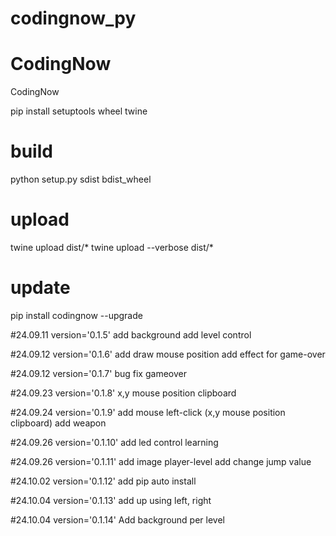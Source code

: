 # codingnow_py
# CodingNow

CodingNow

pip install setuptools wheel twine

# build
python setup.py sdist bdist_wheel

# upload
twine upload dist/*
twine upload --verbose dist/*

# update
pip install codingnow --upgrade

#24.09.11 version='0.1.5'
add background
add level control

#24.09.12 version='0.1.6'
add draw mouse position
add effect for game-over

#24.09.12 version='0.1.7'
bug fix gameover

#24.09.23 version='0.1.8'
x,y mouse position clipboard

#24.09.24 version='0.1.9'
add mouse left-click (x,y mouse position clipboard)
add weapon

#24.09.26 version='0.1.10'
add led control learning

#24.09.26 version='0.1.11'
add image player-level
add change jump value


#24.10.02 version='0.1.12'
add pip auto install


#24.10.04 version='0.1.13'
add up using left, right

#24.10.04 version='0.1.14'
Add background per level